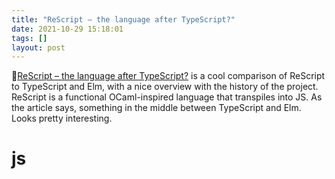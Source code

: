 ```yaml
---
title: "ReScript – the language after TypeScript?"
date: 2021-10-29 15:18:01
tags: []
layout: post
---
```


📄[ReScript – the language after TypeScript?](https://blog.codecentric.de/en/2021/01/rescript-compare-typescript-elm/) is a cool comparison of ReScript to TypeScript and Elm, with a nice overview with the history of the project. ReScript is a functional OCaml-inspired language that transpiles into JS. As the article says, something in the middle between TypeScript and Elm. Looks pretty interesting.

# js
